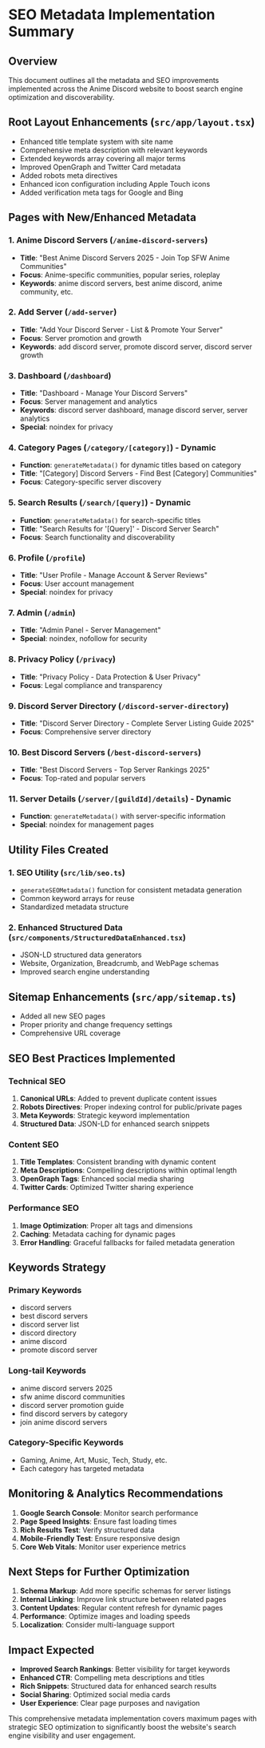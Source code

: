 # SEO Metadata Implementation Summary

## Overview
This document outlines all the metadata and SEO improvements implemented across the Anime Discord website to boost search engine optimization and discoverability.

## Root Layout Enhancements (`src/app/layout.tsx`)
- Enhanced title template system with site name
- Comprehensive meta description with relevant keywords
- Extended keywords array covering all major terms
- Improved OpenGraph and Twitter Card metadata
- Added robots meta directives
- Enhanced icon configuration including Apple Touch icons
- Added verification meta tags for Google and Bing

## Pages with New/Enhanced Metadata

### 1. Anime Discord Servers (`/anime-discord-servers`)
- **Title**: "Best Anime Discord Servers 2025 - Join Top SFW Anime Communities"
- **Focus**: Anime-specific communities, popular series, roleplay
- **Keywords**: anime discord servers, best anime discord, anime community, etc.

### 2. Add Server (`/add-server`)
- **Title**: "Add Your Discord Server - List & Promote Your Server"
- **Focus**: Server promotion and growth
- **Keywords**: add discord server, promote discord server, discord server growth

### 3. Dashboard (`/dashboard`)
- **Title**: "Dashboard - Manage Your Discord Servers"
- **Focus**: Server management and analytics
- **Keywords**: discord server dashboard, manage discord server, server analytics
- **Special**: noindex for privacy

### 4. Category Pages (`/category/[category]`) - Dynamic
- **Function**: `generateMetadata()` for dynamic titles based on category
- **Title**: "[Category] Discord Servers - Find Best [Category] Communities"
- **Focus**: Category-specific server discovery

### 5. Search Results (`/search/[query]`) - Dynamic
- **Function**: `generateMetadata()` for search-specific titles
- **Title**: "Search Results for '[Query]' - Discord Server Search"
- **Focus**: Search functionality and discoverability

### 6. Profile (`/profile`)
- **Title**: "User Profile - Manage Account & Server Reviews"
- **Focus**: User account management
- **Special**: noindex for privacy

### 7. Admin (`/admin`)
- **Title**: "Admin Panel - Server Management"
- **Special**: noindex, nofollow for security

### 8. Privacy Policy (`/privacy`)
- **Title**: "Privacy Policy - Data Protection & User Privacy"
- **Focus**: Legal compliance and transparency

### 9. Discord Server Directory (`/discord-server-directory`)
- **Title**: "Discord Server Directory - Complete Server Listing Guide 2025"
- **Focus**: Comprehensive server directory

### 10. Best Discord Servers (`/best-discord-servers`)
- **Title**: "Best Discord Servers - Top Server Rankings 2025"
- **Focus**: Top-rated and popular servers

### 11. Server Details (`/server/[guildId]/details`) - Dynamic
- **Function**: `generateMetadata()` with server-specific information
- **Special**: noindex for management pages

## Utility Files Created

### 1. SEO Utility (`src/lib/seo.ts`)
- `generateSEOMetadata()` function for consistent metadata generation
- Common keyword arrays for reuse
- Standardized metadata structure

### 2. Enhanced Structured Data (`src/components/StructuredDataEnhanced.tsx`)
- JSON-LD structured data generators
- Website, Organization, Breadcrumb, and WebPage schemas
- Improved search engine understanding

## Sitemap Enhancements (`src/app/sitemap.ts`)
- Added all new SEO pages
- Proper priority and change frequency settings
- Comprehensive URL coverage

## SEO Best Practices Implemented

### Technical SEO
1. **Canonical URLs**: Added to prevent duplicate content issues
2. **Robots Directives**: Proper indexing control for public/private pages
3. **Meta Keywords**: Strategic keyword implementation
4. **Structured Data**: JSON-LD for enhanced search snippets

### Content SEO
1. **Title Templates**: Consistent branding with dynamic content
2. **Meta Descriptions**: Compelling descriptions within optimal length
3. **OpenGraph Tags**: Enhanced social media sharing
4. **Twitter Cards**: Optimized Twitter sharing experience

### Performance SEO
1. **Image Optimization**: Proper alt tags and dimensions
2. **Caching**: Metadata caching for dynamic pages
3. **Error Handling**: Graceful fallbacks for failed metadata generation

## Keywords Strategy

### Primary Keywords
- discord servers
- best discord servers  
- discord server list
- discord directory
- anime discord
- promote discord server

### Long-tail Keywords
- anime discord servers 2025
- sfw anime discord communities
- discord server promotion guide
- find discord servers by category
- join anime discord servers

### Category-Specific Keywords
- Gaming, Anime, Art, Music, Tech, Study, etc.
- Each category has targeted metadata

## Monitoring & Analytics Recommendations

1. **Google Search Console**: Monitor search performance
2. **Page Speed Insights**: Ensure fast loading times
3. **Rich Results Test**: Verify structured data
4. **Mobile-Friendly Test**: Ensure responsive design
5. **Core Web Vitals**: Monitor user experience metrics

## Next Steps for Further Optimization

1. **Schema Markup**: Add more specific schemas for server listings
2. **Internal Linking**: Improve link structure between related pages
3. **Content Updates**: Regular content refresh for dynamic pages
4. **Performance**: Optimize images and loading speeds
5. **Localization**: Consider multi-language support

## Impact Expected

- **Improved Search Rankings**: Better visibility for target keywords
- **Enhanced CTR**: Compelling meta descriptions and titles
- **Rich Snippets**: Structured data for enhanced search results
- **Social Sharing**: Optimized social media cards
- **User Experience**: Clear page purposes and navigation

This comprehensive metadata implementation covers maximum pages with strategic SEO optimization to significantly boost the website's search engine visibility and user engagement.
